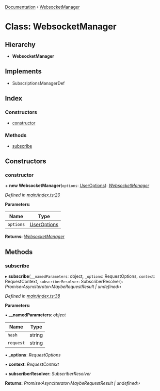 [Documentation](../README.md) › [WebsocketManager](websocketmanager.md)

# Class: WebsocketManager

## Hierarchy

* **WebsocketManager**

## Implements

* SubscriptionsManagerDef

## Index

### Constructors

* [constructor](websocketmanager.md#constructor)

### Methods

* [subscribe](websocketmanager.md#subscribe)

## Constructors

###  constructor

\+ **new WebsocketManager**(`options`: [UserOptions](../interfaces/useroptions.md)): *[WebsocketManager](websocketmanager.md)*

*Defined in [main/index.ts:20](https://github.com/badbatch/graphql-box/blob/f1852d90/packages/websocket-manager/src/main/index.ts#L20)*

**Parameters:**

Name | Type |
------ | ------ |
`options` | [UserOptions](../interfaces/useroptions.md) |

**Returns:** *[WebsocketManager](websocketmanager.md)*

## Methods

###  subscribe

▸ **subscribe**(`__namedParameters`: object, `_options`: RequestOptions, `context`: RequestContext, `subscriberResolver`: SubscriberResolver): *Promise‹AsyncIterator‹MaybeRequestResult | undefined››*

*Defined in [main/index.ts:38](https://github.com/badbatch/graphql-box/blob/f1852d90/packages/websocket-manager/src/main/index.ts#L38)*

**Parameters:**

▪ **__namedParameters**: *object*

Name | Type |
------ | ------ |
`hash` | string |
`request` | string |

▪ **_options**: *RequestOptions*

▪ **context**: *RequestContext*

▪ **subscriberResolver**: *SubscriberResolver*

**Returns:** *Promise‹AsyncIterator‹MaybeRequestResult | undefined››*
